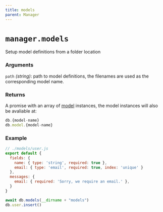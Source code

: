 ```yaml
---
title: models
parent: Manager
---
```


# `manager.models`

Setup model definitions from a folder location

### Arguments

`path` *(string)*: path to model definitions, the filenames are used as the corresponding model name.

### Returns

A promise with an array of [model](../model) instances, the model instances will also be avaliable at:
```js
db.{model-name}
db.model.{model-name}
```

### Example

```js
// ./models/user.js
export default {
  fields: {
    name: { type: 'string', required: true },
    email: { type: 'email', required: true, index: 'unique' }
  },
  messages: {
    email: { required: 'Sorry, we require an email.' },
  }
}
```

```js
await db.models(__dirname + "models")
db.user.insert()
```
